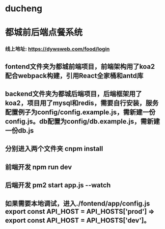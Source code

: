 # ducheng
# 都城前后端点餐系统
### 线上地址: https://dywsweb.com/food/login
## fontend文件夹为都城前端项目，前端架构用了koa2配合webpack构建，引用React全家桶和antd库
## backend文件夹为都城后端项目，后端框架用了koa2，项目用了mysql和redis，需要自行安装，服务配置例子为config/config.example.js，需新建一份config.js。db配置为config/db.example.js，需新建一份db.js
## 分别进入两个文件夹 cnpm install
## 前端开发 npm run dev
## 后端开发 pm2 start app.js --watch
## 如果需要本地调试，进入./fontend/app/config.js export const API_HOST = API_HOSTS['prod'] => export const API_HOST = API_HOSTS['dev']。
